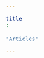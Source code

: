 ```yaml
---
title: "Articles"
---
```


<div id="postings"></div>

<script>
    function add_posting(url, image, title, des)
    {
        let main = document.getElementById('postings');

        let obj = document.createElement('a');
        obj.setAttribute('class', 'posting');
        let url_ = "https://giana-blog.netlify.app/" + url + "/";
        obj.setAttribute('href', url_);

        let div = document.createElement('div');
        let preimage = document.createElement('img');
        preimage.setAttribute('class', 'preimg');
        preimage.setAttribute('src', "https://giana-blog.netlify.app/assets/"+image);
        obj.appendChild(preimage);

        div.setAttribute('class', 'post-body');
        let h1 = document.createElement('h1');
        h1.setAttribute('class', "post-title");
        h1.innerText = title;
        div.appendChild(h1);

        let span = document.createElement('span');
        span.innerText = des;
        div.appendChild(span);
        obj.appendChild(div);
        main.appendChild(obj);
    }

    add_posting('Why-I-decided-to-start-my-career-early' , 'interview.jpg', 'Why I decided to start my career early', 
    'This post contains content about why I chose to plan my career right after I graduate university. In process, I made my own standard in hiring process.');
    add_posting('nightmare-of-human-resource-management-:-developers', "manpower.jpg", "Nightmare of human resource managements - developers",
    "I thoughfully lookback my old friend's saying, why you developer guys keep quiting own job, even company providing various merits to you out of their ass. What developer ultimately wants? I disolved my thought in this post.")
    add_posting('Why-I-chose-to-be-backend-developer', "select.jpeg", "Why I chose to be backend developer",
    "Before I jump to job market, I organized my story of my journey to decide to be a backend developer.")
    add_posting('How-end-users-dealing-with-fintech', "customer.jpg", "How end users dealing with fintech",
    "Based on customer's sight, I tore apart how fintech leading market in my words.")
</script>
    


<style>
    .post-body
    {
        display:grid;
        place-items: center normal;
        padding: 2vw 0vw;
    }
    .posting
    {
        display: flex;
        justify-content: flex-start;
        margin: 4.5vw 5vw;
    }
    .preimg
    {
        display: inline-block;
        width: 16vw;
        height: 16vw;
        border-radius: 10px;
        margin: 0em 0em;
        margin-right: 3vw;
        vertical-align: middle;
    }
    span
    {
        display: block;
        font-size: 1.5vw;
    }
    h1
    {
        font-size: 2.5vw;
        margin-top:0em;
    }
</style>

